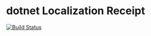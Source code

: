 # dotnet Localization Receipt

[![Build Status](https://travis-ci.org/webinex/rc213852fd21.svg?branch=master)](https://travis-ci.org/webinex/rc213852fd21)